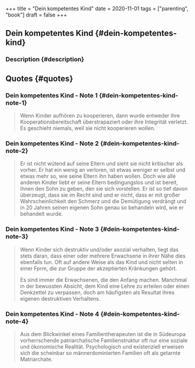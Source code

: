 +++
title = "Dein kompetentes Kind"
date = 2020-11-01
tags = ["parenting", "book"]
draft = false
+++

## Dein kompetentes Kind {#dein-kompetentes-kind}


### Description {#description}


## Quotes {#quotes}


### Dein kompetentes Kind - Note 1 {#dein-kompetentes-kind-note-1}

> Wenn Kinder aufhören zu kooperieren, dann wurde entweder ihre Kooperationsbereitschaft überstrapaziert oder ihre Integrität verletzt. Es geschieht niemals, weil sie nicht kooperieren wollen.


### Dein kompetentes Kind - Note 2 {#dein-kompetentes-kind-note-2}

> Er ist nicht wütend auf seine Eltern und sieht sie nicht kritischer als vorher. Er hat ein wenig an  verloren, ist etwas weniger er selbst und etwas mehr so, wie seine Eltern ihn haben wollen. Doch wie alle anderen Kinder liebt er seine Eltern bedingungslos und ist bereit, ihnen den Sohn zu geben, den sie sich vorstellen. Er ist so tief davon überzeugt, dass sie im Recht sind und er nicht, dass er mit großer Wahrscheinlichkeit den Schmerz und die Demütigung verdrängt und in 20 Jahren seinen eigenen Sohn genau so behandeln wird, wie er behandelt wurde.


### Dein kompetentes Kind - Note 3 {#dein-kompetentes-kind-note-3}

> Wenn Kinder sich destruktiv und/oder asozial verhalten, liegt das stets daran, dass einer oder mehrere Erwachsene in ihrer Nähe dies ebenfalls tun. Oft auf andere Weise als das Kind und nicht selten in einer Fprm, die zur Gruppe der akzeptierten Kränkungen gehört.
>
> Es sind immer die Erwachsenen, die den Anfang machen. Manchmal in der bewussten Absicht, dem Kind eine Lehre zu erteilen oder einen Denkzettel zu verpassen, doch am häufigsten als Resultat ihres eigenen destruktiven Verhaltens.


### Dein kompetentes Kind - Note 4 {#dein-kompetentes-kind-note-4}

> Aus dem Blickwinkel eines Familientherapeuten ist die in Südeuropa vorherrschende patriarchalische Familienstruktur oft nur eine soziale und ökonomische Realität. Psychologisch und existenziell erweisen sich die scheinbar so männerdominierten Familien oft als getarnte Matriarchate.
